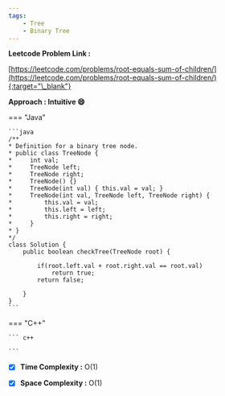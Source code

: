 ```yaml
---
tags:
    - Tree
    - Binary Tree
---
```


**Leetcode Problem Link :**

[https://leetcode.com/problems/root-equals-sum-of-children/](https://leetcode.com/problems/root-equals-sum-of-children/){:target="\_blank"}

**Approach : Intuitive :smile:**

=== "Java"

    ```java
    /**
    * Definition for a binary tree node.
    * public class TreeNode {
    *     int val;
    *     TreeNode left;
    *     TreeNode right;
    *     TreeNode() {}
    *     TreeNode(int val) { this.val = val; }
    *     TreeNode(int val, TreeNode left, TreeNode right) {
    *         this.val = val;
    *         this.left = left;
    *         this.right = right;
    *     }
    * }
    */
    class Solution {
        public boolean checkTree(TreeNode root) {

            if(root.left.val + root.right.val == root.val)
                return true;
            return false;

        }
    }
    ```

=== "C++"

    ``` c++

    ```

-   [x] **Time Complexity :** O(1)

-   [x] **Space Complexity :** O(1)
